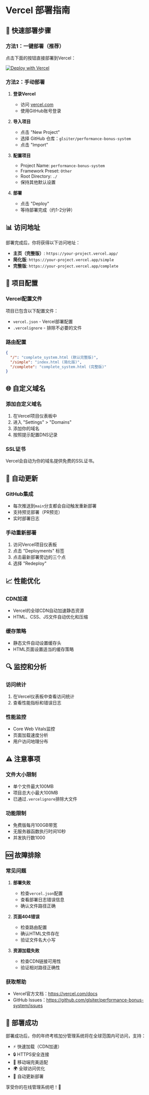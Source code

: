 # Vercel 部署指南

## 🚀 快速部署步骤

### 方法1：一键部署（推荐）

点击下面的按钮直接部署到Vercel：

[![Deploy with Vercel](https://vercel.com/button)](https://vercel.com/new/clone?repository-url=https://github.com/glsiter/performance-bonus-system)

### 方法2：手动部署

1. **登录Vercel**
   - 访问 [vercel.com](https://vercel.com)
   - 使用GitHub账号登录

2. **导入项目**
   - 点击 "New Project"
   - 选择 GitHub 仓库：`glsiter/performance-bonus-system`
   - 点击 "Import"

3. **配置项目**
   - Project Name: `performance-bonus-system`
   - Framework Preset: `Other`
   - Root Directory: `./`
   - 保持其他默认设置

4. **部署**
   - 点击 "Deploy"
   - 等待部署完成（约1-2分钟）

## 📊 访问地址

部署完成后，你将获得以下访问地址：

- **主页（完整版）**: `https://your-project.vercel.app/`
- **简化版**: `https://your-project.vercel.app/simple`
- **完整版**: `https://your-project.vercel.app/complete`

## 🔧 项目配置

### Vercel配置文件
项目已包含以下配置文件：

- `vercel.json` - Vercel部署配置
- `.vercelignore` - 排除不必要的文件

### 路由配置
```json
{
  "/": "complete_system.html (默认完整版)",
  "/simple": "index.html (简化版)",
  "/complete": "complete_system.html (完整版)"
}
```

## 🌐 自定义域名

### 添加自定义域名
1. 在Vercel项目仪表板中
2. 进入 "Settings" > "Domains"
3. 添加你的域名
4. 按照提示配置DNS记录

### SSL证书
Vercel会自动为你的域名提供免费的SSL证书。

## 🔄 自动更新

### GitHub集成
- 每次推送到`main`分支都会自动触发重新部署
- 支持预览部署（PR预览）
- 实时部署日志

### 手动重新部署
1. 访问Vercel项目仪表板
2. 点击 "Deployments" 标签
3. 点击最新部署旁边的三个点
4. 选择 "Redeploy"

## 📈 性能优化

### CDN加速
- Vercel的全球CDN自动加速静态资源
- HTML、CSS、JS文件自动优化和压缩

### 缓存策略
- 静态文件自动设置缓存头
- HTML页面设置适当的缓存策略

## 🔍 监控和分析

### 访问统计
1. 在Vercel仪表板中查看访问统计
2. 查看性能指标和错误日志

### 性能监控
- Core Web Vitals监控
- 页面加载速度分析
- 用户访问地理分布

## ⚠️ 注意事项

### 文件大小限制
- 单个文件最大100MB
- 项目总大小最大100MB
- 已通过`.vercelignore`排除大文件

### 功能限制
- 免费版每月100GB带宽
- 无服务器函数执行时间10秒
- 并发执行数1000

## 🆘 故障排除

### 常见问题

1. **部署失败**
   - 检查`vercel.json`配置
   - 查看部署日志错误信息
   - 确认文件路径正确

2. **页面404错误**
   - 检查路由配置
   - 确认HTML文件存在
   - 验证文件名大小写

3. **资源加载失败**
   - 检查CDN链接可用性
   - 验证相对路径正确性

### 获取帮助
- Vercel官方文档：https://vercel.com/docs
- GitHub Issues：https://github.com/glsiter/performance-bonus-system/issues

## 🎉 部署成功

部署成功后，你的年终考核加分管理系统将在全球范围内可访问，支持：

- ⚡ 快速加载（CDN加速）
- 🔒 HTTPS安全连接
- 📱 移动端完美适配
- 🌍 全球访问优化
- 🔄 自动更新部署

享受你的在线管理系统吧！🎊